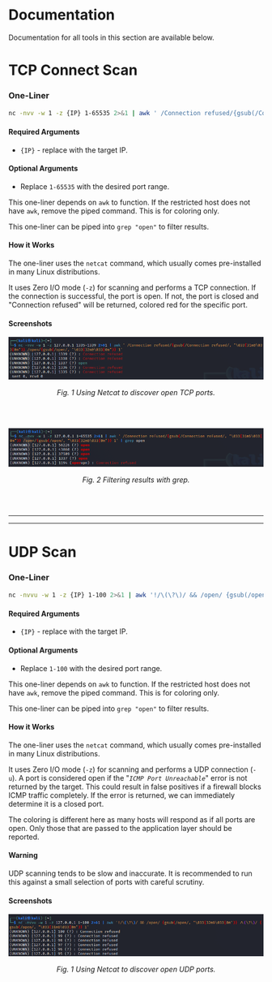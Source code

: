 # Documentation

Documentation for all tools in this section are available below.

# TCP Connect Scan

### One-Liner
```bash
nc -nvv -w 1 -z {IP} 1-65535 2>&1 | awk ' /Connection refused/{gsub(/Connection refused/, "\033[31m&\033[0m")} /open/{gsub(/open/, "\033[32m&\033[0m")} 1'
```

#### Required Arguments
- `{IP}` - replace with the target IP.

#### Optional Arguments
- Replace `1-65535` with the desired port range.

This one-liner depends on `awk` to function. If the restricted host does not have `awk`, remove the piped command. This is for coloring only.

This one-liner can be piped into `grep "open"` to filter results.

#### How it Works

The one-liner uses the `netcat` command, which usually comes pre-installed in many Linux distributions.

It uses Zero I/O mode (`-z`) for scanning and performs a TCP connection. If the connection is successful, the port is open. If not, the port is closed and "Connection refused" will be returned, colored red for the specific port.

#### Screenshots 

<p align="center">
  <img src="/port-scanning/restricted-host/netcat/readme-imgs/nctcp.png" />
</p>
<p align="center"><i>Fig. 1 Using Netcat to discover open TCP ports.</i></p>
<br>
<br>
<p align="center">
  <img src="/port-scanning/restricted-host/netcat/readme-imgs/nctcpgrep.png" />
</p>
<p align="center"><i>Fig. 2 Filtering results with grep.</i></p>
<br>
<br>

---
---
# UDP Scan

### One-Liner
```bash
nc -nvvu -w 1 -z {IP} 1-100 2>&1 | awk '!/\(\?\)/ && /open/ {gsub(/open/, "\033[32m&\033[0m")} /\(\?\)/ {gsub(/open/, "\033[31m&\033[0m")} 1'
```

#### Required Arguments
- `{IP}` - replace with the target IP.

#### Optional Arguments
- Replace `1-100` with the desired port range.

This one-liner depends on `awk` to function. If the restricted host does not have `awk`, remove the piped command. This is for coloring only.

This one-liner can be piped into `grep "open"` to filter results.

#### How it Works

The one-liner uses the `netcat` command, which usually comes pre-installed in many Linux distributions.

It uses Zero I/O mode (`-z`) for scanning and performs a UDP connection (`-u`). A port is considered open if the "*`ICMP Port Unreachable`*" error is not returned by the target. This could result in false positives if a firewall blocks ICMP traffic completely. If the error is returned, we can immediately determine it is a closed port.

The coloring is different here as many hosts will respond as if all ports are open. Only those that are passed to the application layer should be reported.

#### Warning

UDP scanning tends to be slow and inaccurate. It is recommended to run this against a small selection of ports with careful scrutiny.

#### Screenshots 

<p align="center">
  <img src="/port-scanning/restricted-host/netcat/readme-imgs/ncudp.png" />
</p>
<p align="center"><i>Fig. 1 Using Netcat to discover open UDP ports.</i></p>
<br>
<br>